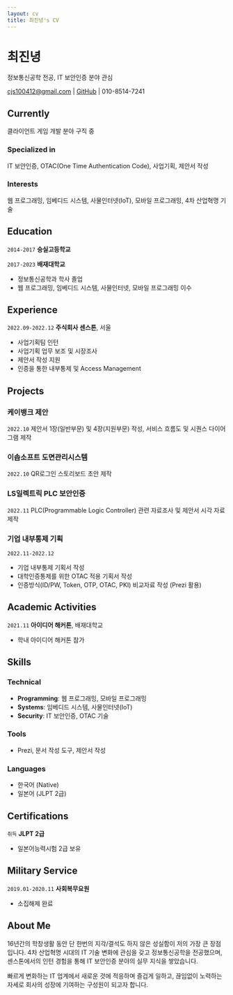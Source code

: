 ```yaml
---
layout: cv
title: 최진녕's CV
---
```

# 최진녕
정보통신공학 전공, IT 보안인증 분야 관심

<div id="webaddress">
<a href="cjs100412@gmail.com">cjs100412@gmail.com</a>
| <a href="https://github.com/cjs100412">GitHub</a>
| 010-8514-7241
</div>


## Currently

클라이언트 게임 개발 분야 구직 중


### Specialized in

IT 보안인증, OTAC(One Time Authentication Code), 사업기획, 제안서 작성


### Interests

웹 프로그래밍, 임베디드 시스템, 사물인터넷(IoT), 모바일 프로그래밍, 4차 산업혁명 기술


## Education

`2014-2017`
**숭실고등학교**

`2017-2023`
**배재대학교**
- 정보통신공학과 학사 졸업
- 웹 프로그래밍, 임베디드 시스템, 사물인터넷, 모바일 프로그래밍 이수


## Experience

`2022.09-2022.12`
**주식회사 센스톤**, 서울
- 사업기획팀 인턴
- 사업기획 업무 보조 및 시장조사
- 제안서 작성 지원
- 인증을 통한 내부통제 및 Access Management


## Projects

### 케이뱅크 제안
`2022.10`
제안서 1장(일반부문) 및 4장(지원부문) 작성, 서비스 흐름도 및 시퀀스 다이어그램 제작

### 이솝소프트 도면관리시스템
`2022.10`
QR로그인 스토리보드 초안 제작

### LS일렉트릭 PLC 보안인증
`2022.11`
PLC(Programmable Logic Controller) 관련 자료조사 및 제안서 시각 자료 제작

### 기업 내부통제 기획
`2022.11-2022.12`
- 기업 내부통제 기획서 작성
- 대학인증통제를 위한 OTAC 적용 기획서 작성
- 인증방식(ID/PW, Token, OTP, OTAC, PKI) 비교자료 작성 (Prezi 활용)


## Academic Activities

`2021.11`
**아이디어 해커톤**, 배재대학교
- 학내 아이디어 해커톤 참가


## Skills

### Technical
- **Programming**: 웹 프로그래밍, 모바일 프로그래밍
- **Systems**: 임베디드 시스템, 사물인터넷(IoT)
- **Security**: IT 보안인증, OTAC 기술

### Tools
- Prezi, 문서 작성 도구, 제안서 작성

### Languages
- 한국어 (Native)
- 일본어 (JLPT 2급)


## Certifications

`취득`
**JLPT 2급**
- 일본어능력시험 2급 보유


## Military Service

`2019.01-2020.11`
**사회복무요원**
- 소집해제 완료


## About Me

16년간의 학창생활 동안 단 한번의 지각/결석도 하지 않은 성실함이 저의 가장 큰 장점입니다. 
4차 산업혁명 시대의 IT 기술 변화에 관심을 갖고 정보통신공학을 전공했으며, 
센스톤에서의 인턴 경험을 통해 IT 보안인증 분야의 실무 지식을 쌓았습니다.

빠르게 변화하는 IT 업계에서 새로운 것에 적응하며 즐겁게 일하고, 
끊임없이 노력하는 자세로 회사의 성장에 기여하는 구성원이 되고자 합니다.


<!-- ### Footer

Last updated: August 2025 -->

